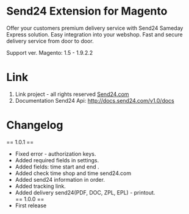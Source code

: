 # Send24 Extension for Magento
Offer your customers premium delivery service with Send24 Sameday Express solution. Easy integration into your webshop. Fast and secure delivery service from door to door.

Support ver. Magento: 1.5 - 1.9.2.2

# Link 
1. Link project - all rights reserved <a href="http://send24.com">Send24.com</a>
2. Documentation Send24 Api: http://docs.send24.com/v1.0/docs

# Changelog
== 1.0.1 ==
* Fixed error - authorization keys. 
* Added required fields in settings. 
* Added fields: time start and end . 
* Added check time shop and time send24.com
* Added send24 information in order.
* Added tracking link. 
* Added delivery send24(PDF, DOC, ZPL, EPL) - printout.  
== 1.0.0 ==
* First release

